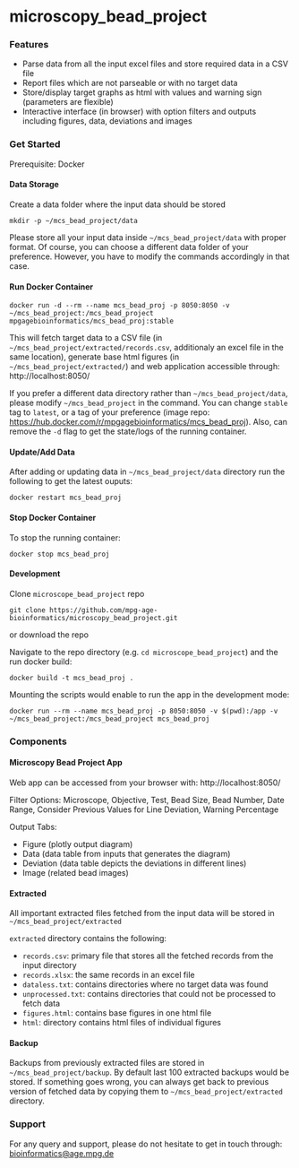# microscopy_bead_project

### Features
- Parse data from all the input excel files and store required data in a CSV file
- Report files which are not parseable or with no target data
- Store/display target graphs as html with values and warning sign (parameters are flexible)
- Interactive interface (in browser) with option filters and outputs including figures, data, deviations and images

### Get Started

Prerequisite: Docker

#### Data Storage

Create a data folder where the input data should be stored
```
mkdir -p ~/mcs_bead_project/data
```

Please store all your input data inside `~/mcs_bead_project/data` with proper format. Of course, you can choose a different data folder of your preference. However, you have to modify the commands accordingly in that case.

#### Run Docker Container
```
docker run -d --rm --name mcs_bead_proj -p 8050:8050 -v ~/mcs_bead_project:/mcs_bead_project mpgagebioinformatics/mcs_bead_proj:stable
```
This will fetch target data to a CSV file (in `~/mcs_bead_project/extracted/records.csv`, additionaly an excel file in the same location), generate base html figures (in `~/mcs_bead_project/extracted/`) and web application accessible through: http://localhost:8050/

If you prefer a different data directory rather than `~/mcs_bead_project/data`, please modify `~/mcs_bead_project` in the command.
You can change `stable` tag to `latest`, or a tag of your preference (image repo: https://hub.docker.com/r/mpgagebioinformatics/mcs_bead_proj).
Also, can remove the `-d` flag to get the state/logs of the running container.

#### Update/Add Data

After adding or updating data in `~/mcs_bead_project/data` directory run the following to get the latest ouputs:
```
docker restart mcs_bead_proj
```

#### Stop Docker Container

To stop the running container:
```
docker stop mcs_bead_proj
```

#### Development

Clone `microscope_bead_project` repo
```
git clone https://github.com/mpg-age-bioinformatics/microscopy_bead_project.git
```
or download the repo

Navigate to the repo directory (e.g. `cd microscope_bead_project`) and the run docker build:
```
docker build -t mcs_bead_proj .
```

Mounting the scripts would enable to run the app in the development mode:
```
docker run --rm --name mcs_bead_proj -p 8050:8050 -v $(pwd):/app -v ~/mcs_bead_project:/mcs_bead_project mcs_bead_proj
```

### Components

#### Microscopy Bead Project App

Web app can be accessed from your browser with: http://localhost:8050/

Filter Options: Microscope, Objective, Test, Bead Size, Bead Number, Date Range, Consider Previous Values for Line Deviation, Warning Percentage

Output Tabs:
- Figure (plotly output diagram)
- Data (data table from inputs that generates the diagram)
- Deviation (data table depicts the deviations in different lines)
- Image (related bead images)

#### Extracted

All important extracted files fetched from the input data will be stored in `~/mcs_bead_project/extracted`

`extracted` directory contains the following:
- `records.csv`: primary file that stores all the fetched records from the input directory
- `records.xlsx`: the same records in an excel file
- `dataless.txt`: contains directories where no target data was found
- `unprocessed.txt`: contains directories that could not be processed to fetch data
- `figures.html`: contains base figures in one html file
- `html`: directory contains html files of individual figures

#### Backup

Backups from previously extracted files are stored in `~/mcs_bead_project/backup`.
By default last 100 extracted backups would be stored. If something goes wrong, you can always get back to previous version of fetched data by copying them to `~/mcs_bead_project/extracted` directory.

### Support
For any query and support, please do not hesitate to get in touch through: bioinformatics@age.mpg.de





